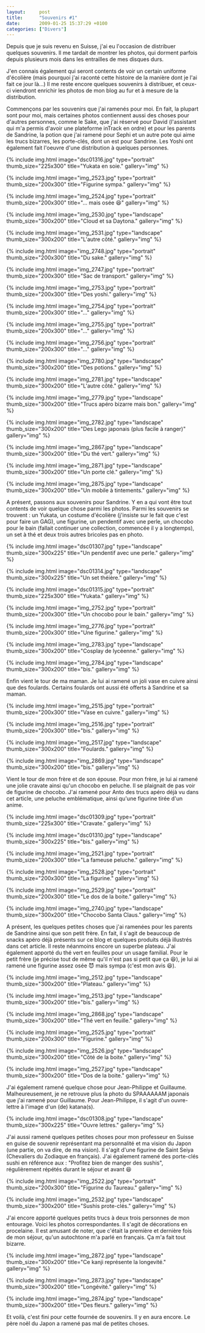 ```yaml
---
layout:     post
title:      "Souvenirs #1"
date:       2009-01-25 15:37:29 +0100
categories: ["Divers"]
---
```


Depuis que je suis revenu en Suisse, j'ai eu l'occasion de distribuer quelques souvenirs. Il me tardait de montrer
les photos, qui dorment parfois depuis plusieurs mois dans les entrailles de mes disques durs.

<!--more-->

J'en connais également qui seront contents de voir un certain uniforme d'écolière (mais pourquoi j'ai raconté cette
histoire de la manière dont je l'ai fait ce jour là...) Il me reste encore quelques souvenirs à distribuer, et
ceux-ci viendront enrichir les photos de mon blog au fur et à mesure de la distribution.

Commençons par les souvenirs que j'ai ramenés pour moi. En fait, la plupart sont pour moi, mais certaines photos
contiennent aussi des choses pour d'autres personnes, comme le Sake, que j'ai réservé pour David (l'assistant qui
m'a permis d'avoir une plateforme inTrack en ordre) et pour les parents de Sandrine, la potion que j'ai ramené pour
Sephi et un autre pote qui aime les trucs bizarres, les porte-clés, dont un est pour Sandrine. Les Yoshi ont
également fait l'oeuvre d'une distribution à quelques personnes.

<!-- /assets/images/posts/2009-01-25-souvenirs-1/dsc01316.jpg -->
{% include img.html
    image="dsc01316.jpg"
    type="portrait"
    thumb_size="225x300"
    title="Yukata en soie."
    gallery="img"
%}

<!-- /assets/images/posts/2009-01-25-souvenirs-1/img_2523.jpg -->
{% include img.html
    image="img_2523.jpg"
    type="portrait"
    thumb_size="200x300"
    title="Figurine sympa."
    gallery="img"
%}

<!-- /assets/images/posts/2009-01-25-souvenirs-1/img_2524.jpg -->
{% include img.html
    image="img_2524.jpg"
    type="portrait"
    thumb_size="200x300"
    title="... mais osée :laughing:"
    gallery="img"
%}

<!-- /assets/images/posts/2009-01-25-souvenirs-1/img_2530.jpg -->
{% include img.html
    image="img_2530.jpg"
    type="landscape"
    thumb_size="300x200"
    title="Cloud et sa Daytona."
    gallery="img"
%}

<!-- /assets/images/posts/2009-01-25-souvenirs-1/img_2531.jpg -->
{% include img.html
    image="img_2531.jpg"
    type="landscape"
    thumb_size="300x200"
    title="L'autre côté."
    gallery="img"
%}

<!-- /assets/images/posts/2009-01-25-souvenirs-1/img_2748.jpg -->
{% include img.html
    image="img_2748.jpg"
    type="portrait"
    thumb_size="200x300"
    title="Du sake."
    gallery="img"
%}

<!-- /assets/images/posts/2009-01-25-souvenirs-1/img_2747.jpg -->
{% include img.html
    image="img_2747.jpg"
    type="portrait"
    thumb_size="200x300"
    title="Sac de transport."
    gallery="img"
%}

<!-- /assets/images/posts/2009-01-25-souvenirs-1/img_2753.jpg -->
{% include img.html
    image="img_2753.jpg"
    type="portrait"
    thumb_size="200x300"
    title="Des yoshi."
    gallery="img"
%}

<!-- /assets/images/posts/2009-01-25-souvenirs-1/img_2754.jpg -->
{% include img.html
    image="img_2754.jpg"
    type="portrait"
    thumb_size="200x300"
    title="..."
    gallery="img"
%}

<!-- /assets/images/posts/2009-01-25-souvenirs-1/img_2755.jpg -->
{% include img.html
    image="img_2755.jpg"
    type="portrait"
    thumb_size="200x300"
    title="..."
    gallery="img"
%}

<!-- /assets/images/posts/2009-01-25-souvenirs-1/img_2756.jpg -->
{% include img.html
    image="img_2756.jpg"
    type="portrait"
    thumb_size="200x300"
    title="..."
    gallery="img"
%}

<!-- /assets/images/posts/2009-01-25-souvenirs-1/img_2780.jpg -->
{% include img.html
    image="img_2780.jpg"
    type="landscape"
    thumb_size="300x200"
    title="Des potions."
    gallery="img"
%}

<!-- /assets/images/posts/2009-01-25-souvenirs-1/img_2781.jpg -->
{% include img.html
    image="img_2781.jpg"
    type="landscape"
    thumb_size="300x200"
    title="L'autre côté."
    gallery="img"
%}

<!-- /assets/images/posts/2009-01-25-souvenirs-1/img_2779.jpg -->
{% include img.html
    image="img_2779.jpg"
    type="landscape"
    thumb_size="300x200"
    title="Trucs apéro bizarre mais bon."
    gallery="img"
%}

<!-- /assets/images/posts/2009-01-25-souvenirs-1/img_2782.jpg -->
{% include img.html
    image="img_2782.jpg"
    type="landscape"
    thumb_size="300x200"
    title="Des Lego japonais (plus facile à ranger)"
    gallery="img"
%}

<!-- /assets/images/posts/2009-01-25-souvenirs-1/img_2867.jpg -->
{% include img.html
    image="img_2867.jpg"
    type="landscape"
    thumb_size="300x200"
    title="Du thé vert."
    gallery="img"
%}

<!-- /assets/images/posts/2009-01-25-souvenirs-1/img_2871.jpg -->
{% include img.html
    image="img_2871.jpg"
    type="landscape"
    thumb_size="300x200"
    title="Un porte clé."
    gallery="img"
%}

<!-- /assets/images/posts/2009-01-25-souvenirs-1/img_2875.jpg -->
{% include img.html
    image="img_2875.jpg"
    type="landscape"
    thumb_size="300x200"
    title="Un mobile à tintements."
    gallery="img"
%}

A présent, passons aux souvenirs pour Sandrine. Y en a qui vont être tout contents de voir quelque chose parmi les
photos. Parmi les souvenirs se trouvent : un Yukata, un costume d'écolière (j'insiste sur le fait que c'est pour
faire un GAG), une figurine, un pendentif avec une perle, un chocobo pour le bain (fallait continuer une
collection, commencée il y a longtemps), un set à thé et deux trois autres bricoles pas en photo.

<!-- /assets/images/posts/2009-01-25-souvenirs-1/dsc01307.jpg -->
{% include img.html
    image="dsc01307.jpg"
    type="landscape"
    thumb_size="300x225"
    title="Un pendentif avec une perle."
    gallery="img"
%}

<!-- /assets/images/posts/2009-01-25-souvenirs-1/dsc01314.jpg -->
{% include img.html
    image="dsc01314.jpg"
    type="landscape"
    thumb_size="300x225"
    title="Un set théière."
    gallery="img"
%}

<!-- /assets/images/posts/2009-01-25-souvenirs-1/dsc01315.jpg -->
{% include img.html
    image="dsc01315.jpg"
    type="portrait"
    thumb_size="225x300"
    title="Yukata."
    gallery="img"
%}

<!-- /assets/images/posts/2009-01-25-souvenirs-1/img_2752.jpg -->
{% include img.html
    image="img_2752.jpg"
    type="portrait"
    thumb_size="200x300"
    title="Un chocobo pour le bain."
    gallery="img"
%}

<!-- /assets/images/posts/2009-01-25-souvenirs-1/img_2776.jpg -->
{% include img.html
    image="img_2776.jpg"
    type="portrait"
    thumb_size="200x300"
    title="Une figurine."
    gallery="img"
%}

<!-- /assets/images/posts/2009-01-25-souvenirs-1/img_2783.jpg -->
{% include img.html
    image="img_2783.jpg"
    type="landscape"
    thumb_size="300x200"
    title="Cosplay de lycéenne."
    gallery="img"
%}

<!-- /assets/images/posts/2009-01-25-souvenirs-1/img_2784.jpg -->
{% include img.html
    image="img_2784.jpg"
    type="landscape"
    thumb_size="300x200"
    title="bis."
    gallery="img"
%}

Enfin vient le tour de ma maman. Je lui ai ramené un joli vase en cuivre ainsi que des foulards. Certains foulards
ont aussi été offerts à Sandrine et sa maman.

<!-- /assets/images/posts/2009-01-25-souvenirs-1/img_2515.jpg -->
{% include img.html
    image="img_2515.jpg"
    type="portrait"
    thumb_size="200x300"
    title="Vase en cuivre."
    gallery="img"
%}

<!-- /assets/images/posts/2009-01-25-souvenirs-1/img_2516.jpg -->
{% include img.html
    image="img_2516.jpg"
    type="portrait"
    thumb_size="200x300"
    title="bis."
    gallery="img"
%}

<!-- /assets/images/posts/2009-01-25-souvenirs-1/img_2517.jpg -->
{% include img.html
    image="img_2517.jpg"
    type="landscape"
    thumb_size="300x200"
    title="Foulards."
    gallery="img"
%}

<!-- /assets/images/posts/2009-01-25-souvenirs-1/img_2869.jpg -->
{% include img.html
    image="img_2869.jpg"
    type="landscape"
    thumb_size="300x200"
    title="bis."
    gallery="img"
%}

Vient le tour de mon frère et de son épouse. Pour mon frère, je lui ai ramené une jolie cravate ainsi qu'un chocobo
en peluche. Il se plaignait de pas voir de figurine de chocobo. J'ai ramené pour Anto des trucs apéro déjà vu dans
cet article, une peluche emblématique, ainsi qu'une figurine tirée d'un anime.

<!-- /assets/images/posts/2009-01-25-souvenirs-1/dsc01309.jpg -->
{% include img.html
    image="dsc01309.jpg"
    type="portrait"
    thumb_size="225x300"
    title="Cravate."
    gallery="img"
%}

<!-- /assets/images/posts/2009-01-25-souvenirs-1/dsc01310.jpg -->
{% include img.html
    image="dsc01310.jpg"
    type="landscape"
    thumb_size="300x225"
    title="bis."
    gallery="img"
%}

<!-- /assets/images/posts/2009-01-25-souvenirs-1/img_2521.jpg -->
{% include img.html
    image="img_2521.jpg"
    type="portrait"
    thumb_size="200x300"
    title="La fameuse peluche."
    gallery="img"
%}

<!-- /assets/images/posts/2009-01-25-souvenirs-1/img_2528.jpg -->
{% include img.html
    image="img_2528.jpg"
    type="portrait"
    thumb_size="200x300"
    title="La figurine."
    gallery="img"
%}

<!-- /assets/images/posts/2009-01-25-souvenirs-1/img_2529.jpg -->
{% include img.html
    image="img_2529.jpg"
    type="portrait"
    thumb_size="200x300"
    title="Le dos de la boite."
    gallery="img"
%}

<!-- /assets/images/posts/2009-01-25-souvenirs-1/img_2740.jpg -->
{% include img.html
    image="img_2740.jpg"
    type="landscape"
    thumb_size="300x200"
    title="Chocobo Santa Claus."
    gallery="img"
%}

A présent, les quelques petites choses que j'ai ramenées pour les parents de Sandrine ainsi que son petit frère. En
fait, il s'agit de beaucoup de snacks apéro déjà présents sur ce blog et quelques produits déjà illustrés dans cet
article. Il reste néanmoins encore un superbe plateau. J'ai également apporté du thé vert en feuilles pour un usage
familial. Pour le petit frère (je précise tout de même qu'il n'est pas si petit que ça :laughing:), je lui ai
ramené une figurine assez osée :smiling_imp: mais sympa (c'est mon avis :laughing:).

<!-- /assets/images/posts/2009-01-25-souvenirs-1/img_2512.jpg -->
{% include img.html
    image="img_2512.jpg"
    type="landscape"
    thumb_size="300x200"
    title="Plateau."
    gallery="img"
%}

<!-- /assets/images/posts/2009-01-25-souvenirs-1/img_2513.jpg -->
{% include img.html
    image="img_2513.jpg"
    type="landscape"
    thumb_size="300x200"
    title="bis."
    gallery="img"
%}

<!-- /assets/images/posts/2009-01-25-souvenirs-1/img_2868.jpg -->
{% include img.html
    image="img_2868.jpg"
    type="landscape"
    thumb_size="300x200"
    title="Thé vert en feuille."
    gallery="img"
%}

<!-- /assets/images/posts/2009-01-25-souvenirs-1/img_2525.jpg -->
{% include img.html
    image="img_2525.jpg"
    type="portrait"
    thumb_size="200x300"
    title="Figurine."
    gallery="img"
%}

<!-- /assets/images/posts/2009-01-25-souvenirs-1/img_2526.jpg -->
{% include img.html
    image="img_2526.jpg"
    type="landscape"
    thumb_size="300x200"
    title="Côté de la boite."
    gallery="img"
%}

<!-- /assets/images/posts/2009-01-25-souvenirs-1/img_2527.jpg -->
{% include img.html
    image="img_2527.jpg"
    type="landscape"
    thumb_size="300x200"
    title="Dos de la boite."
    gallery="img"
%}

J'ai également ramené quelque chose pour Jean-Philippe et Guillaume. Malheureusement, je ne retrouve plus la photo
du SPAAAAAAM japonais que j'ai ramené pour Guillaume. Pour Jean-Philippe, il s'agit d'un ouvre-lettre à l'image
d'un (de) katana(s).

<!-- /assets/images/posts/2009-01-25-souvenirs-1/dsc01308.jpg -->
{% include img.html
    image="dsc01308.jpg"
    type="landscape"
    thumb_size="300x225"
    title="Ouvre lettres."
    gallery="img"
%}

J'ai aussi ramené quelques petites choses pour mon professeur en Suisse en guise de souvenir représentant ma
personnalité et ma vision du Japon (une partie, on va dire, de ma vision). Il s'agit d'une figurine de Saint Seiya
(Chevaliers du Zodiaque en français). J'ai également ramené des porte-clés sushi en référence aux : "Profitez bien
de manger des sushis", régulièrement répétés durant le séjour et avant :laughing:

<!-- /assets/images/posts/2009-01-25-souvenirs-1/img_2522.jpg -->
{% include img.html
    image="img_2522.jpg"
    type="portrait"
    thumb_size="200x300"
    title="Figurine du Taureau."
    gallery="img"
%}

<!-- /assets/images/posts/2009-01-25-souvenirs-1/img_2532.jpg -->
{% include img.html
    image="img_2532.jpg"
    type="landscape"
    thumb_size="300x200"
    title="Sushis prote-clés."
    gallery="img"
%}

J'ai encore apporté quelques petits trucs à deux trois personnes de mon entourage. Voici les photos
correspondantes. Il s'agit de décorations en procelaine. Il est amusant de noter, que c'était la première et
dernière fois de mon séjour, qu'un autochtone m'a parlé en français. Ça m'a fait tout bizarre.

<!-- /assets/images/posts/2009-01-25-souvenirs-1/img_2872.jpg -->
{% include img.html
    image="img_2872.jpg"
    type="landscape"
    thumb_size="300x200"
    title="Ce kanji représente la longevité."
    gallery="img"
%}

<!-- /assets/images/posts/2009-01-25-souvenirs-1/img_2873.jpg -->
{% include img.html
    image="img_2873.jpg"
    type="landscape"
    thumb_size="300x200"
    title="Longévité."
    gallery="img"
%}

<!-- /assets/images/posts/2009-01-25-souvenirs-1/img_2874.jpg -->
{% include img.html
    image="img_2874.jpg"
    type="landscape"
    thumb_size="300x200"
    title="Des fleurs."
    gallery="img"
%}

Et voilà, c'est fini pour cette fournée de souvenirs. Il y en aura encore. Le père noël du Japon a ramené pas mal
de petites choses.